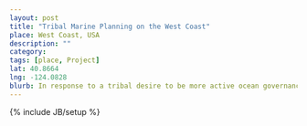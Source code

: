 ```yaml
---
layout: post
title: "Tribal Marine Planning on the West Coast"
place: West Coast, USA
description: ""
category: 
tags: [place, Project]
lat: 40.8664
lng: -124.0828
blurb: In response to a tribal desire to be more active ocean governance, we are working with West Coast Tribes to establish a partnership that will advance individual tribal marine planning for traditional territories.
---
```

{% include JB/setup %}
